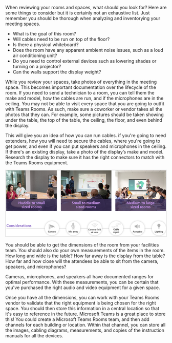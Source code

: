 When reviewing your rooms and spaces, what should you look for? Here are some things to consider but it is certainly not an exhaustive list. Just remember you should be thorough when analyzing and inventorying your meeting spaces.

- What is the goal of this room? 
- Will cables need to be run on top of the floor?
- Is there a physical whiteboard?
- Does the room have any apparent ambient noise issues, such as a loud air conditioning unit?
- Do you need to control external devices such as lowering shades or turning on a projector?
- Can the walls support the display weight?

While you review your spaces, take photos of everything in the meeting space. This becomes important documentation over the lifecycle of the room.  If you need to send a technician to a room, you can tell them the make and model, how the cables are run, and if the microphones are in the ceiling. You may not be able to visit every space that you are going to outfit with Teams Rooms. As such, make sure a coworker or vendor takes all the photos that they can. For example, some pictures should be taken showing under the table, the top of the table, the ceiling, the floor, and even behind the display.

This will give you an idea of how you can run cables. if you're going to need extenders, how you will need to secure the cables, where you're going to get power, and even if you can put speakers and microphones in the ceiling. If there's an existing display, take a photo of the display’s make and model. Research the display to make sure it has the right connectors to match with the Teams Rooms equipment.

![Room size considerations](../media/room-size-considerations.png)

You should be able to get the dimensions of the room from your facilities team. You should also do your own measurements of the items in the room. How long and wide is the table? How far away is the display from the table? How far and how close will the attendees be able to sit from the camera, speakers, and microphones?

Cameras, microphones, and speakers all have documented ranges for optimal performance. With these measurements, you can be certain that you've purchased the right audio and video equipment for a given space.

Once you have all the dimensions, you can work with your Teams Rooms vendor to validate that the right equipment is being chosen for the right space. You should then store this information in a central location so that it's easy to reference in the future. Microsoft Teams is a great place to store this! You could create a Microsoft Teams Rooms team, and then add channels for each building or location. Within that channel, you can store all the images, cabling diagrams, measurements, and copies of the instruction manuals for all the devices.
